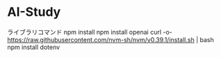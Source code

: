 # AI-Study

ライブラリコマンド
npm install
npm install openai
curl -o- https://raw.githubusercontent.com/nvm-sh/nvm/v0.39.1/install.sh | bash
npm install dotenv